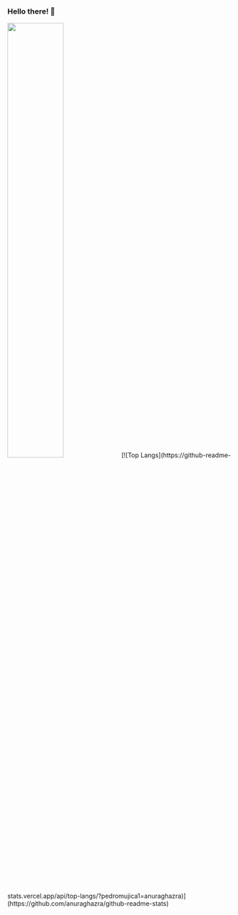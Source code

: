 ### Hello there! 👋

<img width="50%" src="https://github-readme-stats.vercel.app/api?username=pedromujica1&show_icons=true&theme=dracula&hide_border=true"/> 
[![Top Langs](https://github-readme-stats.vercel.app/api/top-langs/?pedromujica1=anuraghazra)](https://github.com/anuraghazra/github-readme-stats)

<!--
**pedromujica1/pedromujica1** is a ✨ _special_ ✨ repository because its `README.md` (this file) appears on your GitHub profile.

Here are some ideas to get you started:

- 🔭 I’m currently working on ...
- 🌱 I’m currently learning ...
- 👯 I’m looking to collaborate on ...
- 🤔 I’m looking for help with ...
- 💬 Ask me about ...
- 📫 How to reach me: ...
- 😄 Pronouns: ...
- ⚡ Fun fact: ...
-->
